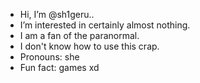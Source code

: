- Hi, I’m @sh1geru.. 
- I’m interested in certainly almost nothing.
- I am a fan of the paranormal.
- I don't know how to use this crap.
- Pronouns: she
- Fun fact: games xd

<!---
sh1geru/sh1geru is a ✨ special ✨ repository because its `README.md` (this file) appears on your GitHub profile.
You can click the Preview link to take a look at your changes.
--->
